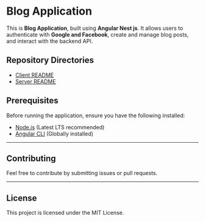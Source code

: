 # Blog Application

This is **Blog Application**, built using **Angular Nest js**. It allows users to authenticate with **Google and Facebook**, create and manage blog posts, and interact with the backend API.

## Repository Directories
- [Client README](https://github.com/kamatsaurabh/blogApplication/blob/main/client/README.md)
- [Server README](https://github.com/kamatsaurabh/blogApplication/blob/main/server/README.md)

## Prerequisites
Before running the application, ensure you have the following installed:

- [Node.js](https://nodejs.org/) (Latest LTS recommended)
- [Angular CLI](https://angular.io/cli) (Globally installed)

---

## Contributing
Feel free to contribute by submitting issues or pull requests.

---

## License
This project is licensed under the MIT License.

